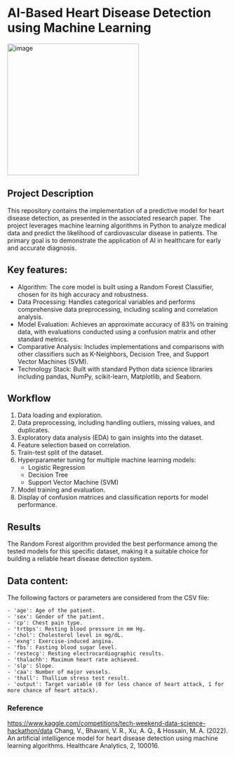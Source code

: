 # AI-Based Heart Disease Detection using Machine Learning
<img width="300" height="300" alt="image" src="https://github.com/user-attachments/assets/dbe96a1b-5962-4fc2-9553-a732ba5e1041" />


## Project Description
This repository contains the implementation of a predictive model for heart disease detection, as presented in the associated research paper. The project leverages machine learning algorithms in Python to analyze medical data and predict the likelihood of cardiovascular disease in patients. The primary goal is to demonstrate the application of AI in healthcare for early and accurate diagnosis.

## Key features:
- Algorithm: The core model is built using a Random Forest Classifier, chosen for its high accuracy and robustness.
- Data Processing: Handles categorical variables and performs comprehensive data preprocessing, including scaling and correlation analysis.
- Model Evaluation: Achieves an approximate accuracy of 83% on training data, with evaluations conducted using a confusion matrix and other standard metrics.
- Comparative Analysis: Includes implementations and comparisons with other classifiers such as K-Neighbors, Decision Tree, and Support Vector Machines (SVM).
- Technology Stack: Built with standard Python data science libraries including pandas, NumPy, scikit-learn, Matplotlib, and Seaborn.

## Workflow
1. Data loading and exploration.
2. Data preprocessing, including handling outliers, missing values, and duplicates.
3. Exploratory data analysis (EDA) to gain insights into the dataset.
4. Feature selection based on correlation.
5. Train-test split of the dataset.
6. Hyperparameter tuning for multiple machine learning models:
    - Logistic Regression
    - Decision Tree
    - Support Vector Machine (SVM)
7. Model training and evaluation.
8. Display of confusion matrices and classification reports for model performance.

## Results
The Random Forest algorithm provided the best performance among the tested models for this specific dataset, making it a suitable choice for building a reliable heart disease detection system.

## Data content:
The following factors or parameters are considered from the CSV file:

    - 'age': Age of the patient.
    - 'sex': Gender of the patient.
    - 'cp': Chest pain type.
    - 'trtbps': Resting blood pressure in mm Hg.
    - 'chol': Cholesterol level in mg/dL.
    - 'exng': Exercise-induced angina.
    - 'fbs': Fasting blood sugar level.
    - 'restecg': Resting electrocardiographic results.
    - 'thalachh': Maximum heart rate achieved.
    - 'slp': Slope.
    - 'caa': Number of major vessels.
    - 'thall': Thallium stress test result.
    - 'output': Target variable (0 for less chance of heart attack, 1 for more chance of heart attack).



### Reference
https://www.kaggle.com/competitions/tech-weekend-data-science-hackathon/data
Chang, V., Bhavani, V. R., Xu, A. Q., & Hossain, M. A. (2022). An artificial intelligence model for heart disease detection using machine learning algorithms. Healthcare Analytics, 2, 100016. 


